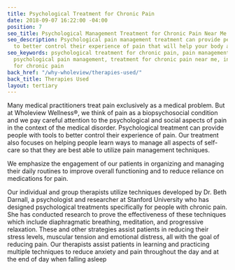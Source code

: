```yaml
---
title: Psychological Treatment for Chronic Pain
date: 2018-09-07 16:22:00 -04:00
position: 7
seo_title: Psychological Management Treatment for Chronic Pain Near Me
seo_description: Psychological pain management treatment can provide people with tools
  to better control their experience of pain that will help your body and your mind. 
seo_keywords: psychological treatment for chronic pain, pain management psychotherapy,
  psychological pain management, treatment for chronic pain near me, individual therapy
  for chronic pain
back_href: "/why-wholeview/therapies-used/"
back_title: Therapies Used
layout: tertiary
---
```


Many medical practitioners treat pain exclusively as a medical problem.  But at Wholeview Wellness&reg;, we think of pain as a biopsychosocial condition and we pay careful attention to the psychological and social aspects of pain in the context of the medical disorder. Psychological treatment can provide people with tools to better control their experience of pain.  Our treatment also focuses on helping people learn ways to manage all aspects of self-care so that they are best able to utilize pain management techniques.

We emphasize the engagement of our patients in organizing and managing their daily routines to improve overall functioning and to reduce reliance on medications for pain.

Our individual and group therapists utilize techniques developed by Dr. Beth Darnall, a psychologist and researcher at Stanford University who has designed psychological treatments specifically for people with chronic pain.  She has conducted research to prove the effectiveness of these techniques which include diaphragmatic breathing, meditation, and progressive relaxation.  These and other strategies assist patients in reducing their stress levels, muscular tension and emotional distress, all with the goal of reducing pain.  Our therapists assist patients in learning and practicing multiple techniques to reduce anxiety and pain throughout the day and at the end of day when falling asleep

